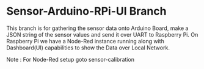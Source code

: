 # Sensor-Arduino-RPi-UI Branch
This branch is for gathering the sensor data onto Arduino Board, make a JSON string of the sensor values and send it over UART to Raspberry Pi.
On Raspberry Pi we have a Node-Red instance running along with Dashboard(UI) capabilities to show the Data over Local Network.

Note : For Node-Red setup goto sensor-calibration
